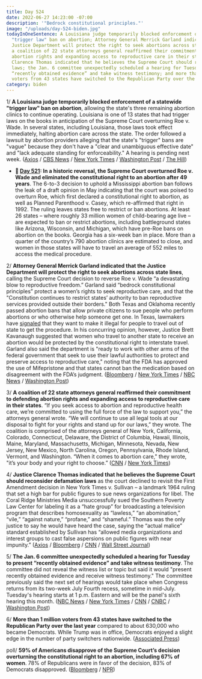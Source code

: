 ```yaml
---
title: Day 524
date: 2022-06-27 14:23:00 -07:00
description: '"Bedrock constitutional principles."'
image: "/uploads/day-524-biden.jpg"
todayInOneSentence: A Louisiana judge temporarily blocked enforcement of a statewide
  "trigger law" ban on abortion; Attorney General Merrick Garland indicated that the
  Justice Department will protect the right to seek abortions across state lines;
  a coalition of 22 state attorneys general reaffirmed their commitment to defending
  abortion rights and expanding access to reproductive care in their states; Justice
  Clarence Thomas indicated that he believes the Supreme Court should reconsider defamation
  laws; the Jan. 6 committee unexpectedly scheduled a hearing for Tuesday to present
  “recently obtained evidence” and take witness testimony; and more than 1 million
  voters from 43 states have switched to the Republican Party over the last year.
category: biden
---
```


1/ **A Louisiana judge temporarily blocked enforcement of a statewide "trigger law" ban on abortion**, allowing the state's three remaining abortion clinics to continue operating. Louisiana is one of 13 states that had trigger laws on the books in anticipation of the Supreme Court overturning Roe v. Wade. In several states, including Louisiana, those laws took effect immediately, halting abortion care across the state. The order followed a lawsuit by abortion providers alleging that the state's "trigger" bans are "vague" because they don't have a "clear and unambiguous effective date" and "lack adequate standing for enforceability." A hearing is pending next week. ([Axios](https://www.axios.com/2022/06/27/abortion-louisiana-trigger-law-lawsuit-roe) / [CBS News](https://www.cbsnews.com/news/louisiana-abortion-trigger-ban-court-blocks/) / [New York Times](https://www.nytimes.com/2022/06/27/us/louisiana-trigger-law-blocked.html) / [Washington Post](https://www.washingtonpost.com/politics/2022/06/27/abortion-trigger-law-supreme-court/) / [The Hill](https://thehill.com/policy/healthcare/3538276-abortion-rights-proponents-challenge-louisiana-trigger-laws/))

* **📌 [Day 521](https://whatthefuckjusthappenedtoday.com/2022/06/24/day-521/#1-in-a-historic-reversal-the-supreme): In a historic reversal, the Supreme Court overturned Roe v. Wade and eliminated the constitutional right to an abortion after 49 years**. The 6-to-3 decision to uphold a Mississippi abortion ban follows the leak of a draft opinion in May indicating that the court was poised to overturn Roe, which first declared a constitutional right to abortion, as well as Planned Parenthood v. Casey, which re-affirmed that right in 1992. The ruling leaves states free to restrict or ban abortions. At least 26 states – where roughly 33 million women of child-bearing age live – are expected to ban or restrict abortions, including battleground states like Arizona, Wisconsin, and Michigan, which have pre-Roe bans on abortion on the books. Georgia has a six-week ban in place. More than a quarter of the country’s 790 abortion clinics are estimated to close, and women in those states will have to travel an average of 552 miles to access the medical procedure.

2/ **Attorney General Merrick Garland indicated that the Justice Department will protect the right to seek abortions across state lines**, calling the Supreme Court decision to reverse Roe v. Wade “a devastating blow to reproductive freedom.” Garland said “bedrock constitutional principles” protect a women’s rights to seek reproductive care, and that the "Constitution continues to restrict states’ authority to ban reproductive services provided outside their borders." Both Texas and Oklahoma recently passed abortion bans that allow private citizens to sue people who perform abortions or who otherwise help someone get one. In Texas, lawmakers have [signaled](https://www.texastribune.org/2022/05/09/texas-republicans-roe-wade-abortion-adoptions/) that they want to make it illegal for people to travel out of state to get the procedure. In his concurring opinion, however, Justice Brett Kavanaugh suggested that women who travel to another state to receive an abortion would be protected by the constitutional right to interstate travel. Garland also said the department is "ready to work with other arms of the federal government that seek to use their lawful authorities to protect and preserve access to reproductive care," noting that the FDA has approved the use of Mifepristone and that states cannot ban the medication based on disagreement with the FDA’s judgment. ([Bloomberg](https://www.bloomberg.com/news/articles/2022-06-24/garland-says-doj-will-protect-right-to-get-abortion-out-of-state?sref=MIBMEEoj) / [New York Times](https://www.nytimes.com/2022/06/24/us/garland-abortion-access-roe.html) / [NBC News](https://www.nbcnews.com/politics/justice-department/garland-signals-brewing-battle-gop-led-states-access-abortion-pills-rcna35231) / [Washington Post](https://www.washingtonpost.com/national-security/2022/06/24/garland-abortion-justice-ru486/))

3/ **A coalition of 22 state attorneys general reaffirmed their commitment to defending abortion rights and expanding access to reproductive care in their states**. “If you seek access to abortion and reproductive health care, we’re committed to using the full force of the law to support you,” the attorneys general wrote. “We will continue to use all legal tools at our disposal to fight for your rights and stand up for our laws,” they wrote. The coalition is comprised of the attorneys general of New York, California, Colorado, Connecticut, Delaware, the District of Columbia, Hawaii, Illinois, Maine, Maryland, Massachusetts, Michigan, Minnesota, Nevada, New Jersey, New Mexico, North Carolina, Oregon, Pennsylvania, Rhode Island, Vermont, and Washington. “When it comes to abortion care," they wrote, "it’s your body and your right to choose.” ([CNN](https://www.cnn.com/politics/live-news/abortion-roe-wade-supreme-court-06-27-22/h_efa52b80ede52b5e4a0f484f66f2ce6c) / [New York Times](https://www.nytimes.com/live/2022/06/27/us/abortion-roe-wade-supreme-court/abortion-rights-groups-take-up-the-fight-in-the-states?smid=url-share))

4/ **Justice Clarence Thomas indicated that he believes the Supreme Court should reconsider defamation laws** as the court declined to revisit the First Amendment decision in New York Times v. Sullivan – a landmark 1964 ruling that set a high bar for public figures to sue news organizations for libel. The Coral Ridge Ministries Media unsuccessfully sued the Southern Poverty Law Center for labeling it as a “hate group” for broadcasting a television program that describes homosexuality as “lawless,” “an abomination,” “vile,” “against nature,” “profane,” and “shameful.” Thomas was the only justice to say he would have heard the case, saying the “actual malice” standard established by Sullivan has “allowed media organizations and interest groups to cast false aspersions on public figures with near impunity.” ([Axios](https://www.axios.com/2022/06/27/clarence-thomas-media-libel-standard) / [Bloomberg](https://www.bloomberg.com/news/articles/2022-06-27/thomas-says-he-would-hear-hate-group-appeal-revisit-libel-law?sref=MIBMEEoj) / [CNN](https://www.cnn.com/2022/06/27/politics/supreme-court-new-york-times-sullivan/) / [Wall Street Journal](https://www.wsj.com/articles/supreme-court-declines-to-revisit-landmark-press-freedom-case-11656347624?mod=politics_lead_pos2))

5/ **The Jan. 6 committee unexpectedly scheduled a hearing for Tuesday to present “recently obtained evidence” and take witness testimony**. The committee did not reveal the witness list or topic but said it would "present recently obtained evidence and receive witness testimony." The committee previously said the next set of hearings would take place when Congress returns from its two-week July Fourth recess, sometime in mid-July. Tuesday's hearing starts at 1 p.m. Eastern and will be the panel's sixth hearing this month. ([NBC News](https://www.nbcnews.com/politics/congress/jan-6-panel-adds-last-minute-hearing-tuesday-afternoon-rcna35509) / [New York Times](https://www.nytimes.com/2022/06/27/us/politics/jan-6-hearing.html) / [CNN](https://www.cnn.com/2022/06/27/politics/january-6-committee-adds-hearing/index.html) / [CNBC](https://www.cnbc.com/2022/06/27/jan-6-committee-announces-surprise-hearing-for-tuesday-on-new-evidence.html) / [Washington Post](https://www.washingtonpost.com/politics/2022/06/27/abortion-midterms-biden-g7/#link-EWNX3WMCRBFLDE3NK4EINRXQEA))

6/ **More than 1 million voters from 43 states have switched to the Republican Party over the last year** compared to about 630,000 who became Democrats. While Trump was in office, Democrats enjoyed a slight edge in the number of party switchers nationwide. ([Associated Press](https://apnews.com/article/2022-midterm-elections-biden-covid-health-presidential-e50db07385831e67f866ec45402be8b9))

poll/ **59% of Americans disapprove of the Supreme Court’s decision overturning the constitutional right to an abortion, including 67% of women**. 78% of Republicans were in favor of the decision, 83% of Democrats disapproved. ([Bloomberg](https://www.bloomberg.com/news/articles/2022-06-26/supreme-court-s-roe-decision-disapproved-by-majority-in-cbs-poll?srnd=premium-canada&sref=MIBMEEoj) / [NPR](https://www.npr.org/2022/06/27/1107733632/poll-majorities-oppose-supreme-courts-abortion-ruling-and-worry-about-other-righ))